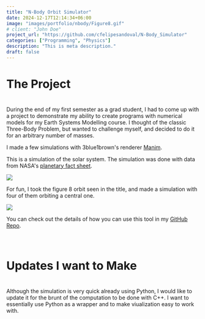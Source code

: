 ```yaml
---
title: "N-Body Orbit Simulator"
date: 2024-12-17T12:14:34+06:00
image: "images/portfolio/nbody/Figure8.gif"
# client: "John Doe"
project_url: "https://github.com/cfelipesandoval/N-Body_Simulator"
categories: ["Programming", "Physics"]
description: "This is meta description."
draft: false
---
```

<h4 class="text-center" style="font-size: 30px">
The Project
</h4>

During the end of my first semester as a grad student, I had to come up with a project to demonstrate my ability to create programs with numerical models for my Earth Systems Modelling course. I thought of the classic Three-Body Problem, but wanted to challenge myself, and decided to do it for an arbitrary number of masses.

I made a few simulations with 3blue1brown's renderer [Manim](https://github.com/3b1b/manim). 

This is a simulation of the solar system. The simulation was done with data from NASA's [planetary fact sheet](https://nssdc.gsfc.nasa.gov/planetary/factsheet/).

<img src = "/images/portfolio/nbody/SolarSystem.gif">

For fun, I took the figure 8 orbit seen in the title, and made a simulation with four of them orbiting a central one. 

<img src = "/images/portfolio/nbody/OrbitingFig8.gif">

You can check out the details of how you can use this tool in my [GitHub Repo](https://github.com/cfelipesandoval/N-Body_Simulator).



<h4 class="text-center" style="font-size: 30px">
<br>Updates I want to Make
</h4>

Although the simulation is very quick already using Python, I would like to update it for the brunt of the computation to be done with C++. I want to essentially use Python as a wrapper and to make viualization easy to work with.